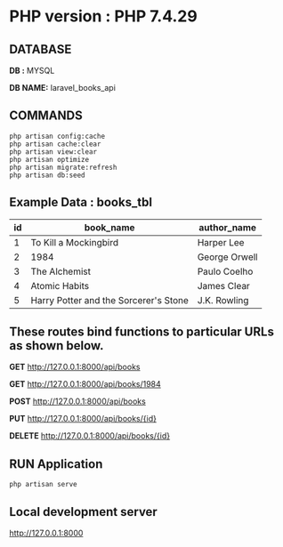 # PHP version : PHP 7.4.29

## DATABASE

**DB :** MYSQL

**DB NAME:** laravel_books_api

## COMMANDS

```
php artisan config:cache
php artisan cache:clear
php artisan view:clear
php artisan optimize
php artisan migrate:refresh
php artisan db:seed
```



## Example Data : books_tbl<br>

| id | book_name                               | author_name   |
|----|-----------------------------------------|---------------|
| 1  | To Kill a Mockingbird                   | Harper Lee    |
| 2  | 1984                                    | George Orwell |
| 3  | The Alchemist                           | Paulo Coelho  |
| 4  | Atomic Habits                           | James Clear   |
| 5  | Harry Potter and the Sorcerer's Stone   | J.K. Rowling  |



## These routes bind functions to particular URLs as shown below.


**GET**     http://127.0.0.1:8000/api/books

**GET**     http://127.0.0.1:8000/api/books/1984


**POST**    http://127.0.0.1:8000/api/books


**PUT**     http://127.0.0.1:8000/api/books/{id}


**DELETE**  http://127.0.0.1:8000/api/books/{id}

## RUN Application

```
php artisan serve
```
## Local development server
http://127.0.0.1:8000
